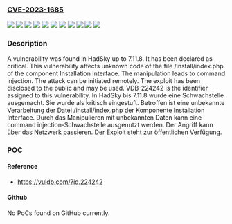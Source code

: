 ### [CVE-2023-1685](https://cve.mitre.org/cgi-bin/cvename.cgi?name=CVE-2023-1685)
![](https://img.shields.io/static/v1?label=Product&message=HadSky&color=blue)
![](https://img.shields.io/static/v1?label=Version&message=7.11.0%20&color=brightgreen)
![](https://img.shields.io/static/v1?label=Version&message=7.11.1%20&color=brightgreen)
![](https://img.shields.io/static/v1?label=Version&message=7.11.2%20&color=brightgreen)
![](https://img.shields.io/static/v1?label=Version&message=7.11.3%20&color=brightgreen)
![](https://img.shields.io/static/v1?label=Version&message=7.11.4%20&color=brightgreen)
![](https://img.shields.io/static/v1?label=Version&message=7.11.5%20&color=brightgreen)
![](https://img.shields.io/static/v1?label=Version&message=7.11.6%20&color=brightgreen)
![](https://img.shields.io/static/v1?label=Version&message=7.11.7%20&color=brightgreen)
![](https://img.shields.io/static/v1?label=Version&message=7.11.8%20&color=brightgreen)
![](https://img.shields.io/static/v1?label=Vulnerability&message=CWE-77%20Command%20Injection&color=brightgreen)

### Description

A vulnerability was found in HadSky up to 7.11.8. It has been declared as critical. This vulnerability affects unknown code of the file /install/index.php of the component Installation Interface. The manipulation leads to command injection. The attack can be initiated remotely. The exploit has been disclosed to the public and may be used. VDB-224242 is the identifier assigned to this vulnerability.
In HadSky bis 7.11.8 wurde eine Schwachstelle ausgemacht. Sie wurde als kritisch eingestuft. Betroffen ist eine unbekannte Verarbeitung der Datei /install/index.php der Komponente Installation Interface. Durch das Manipulieren mit unbekannten Daten kann eine command injection-Schwachstelle ausgenutzt werden. Der Angriff kann über das Netzwerk passieren. Der Exploit steht zur öffentlichen Verfügung.

### POC

#### Reference
- https://vuldb.com/?id.224242

#### Github
No PoCs found on GitHub currently.

